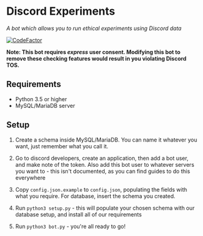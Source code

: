 # Discord Experiments
*A bot which allows you to run ethical experiments using Discord data*

[![CodeFactor](https://www.codefactor.io/repository/github/valerokai/gssp_experiments/badge/master)](https://www.codefactor.io/repository/github/valerokai/gssp_experiments/overview/master)

**Note: This bot requires *express* user consent. Modifying this bot to remove these checking features would result in you violating Discord TOS.**

## Requirements
 - Python 3.5 or higher
 - MySQL/MariaDB server

## Setup

1. Create a schema inside MySQL/MariaDB. You can name it whatever you want, just remember what you call it.

2. Go to discord developers, create an application, then add a bot user, and make note of the token. Also add this bot user to whatever servers you want to - this isn't documented, as you can find guides to do this everywhere

3. Copy `config.json.example` to `config.json`, populating the fields with what you require. For database, insert the schema you created.

4. Run `python3 setup.py` - this will populate your chosen schema with our database setup, and install all of our requirements

5. Run `python3 bot.py` - you're all ready to go!

